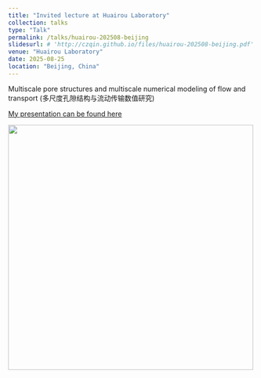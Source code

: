 ```yaml
---
title: "Invited lecture at Huairou Laboratory"
collection: talks
type: "Talk"
permalink: /talks/huairou-202508-beijing
slidesurl: # 'http://czqin.github.io/files/huairou-202508-beijing.pdf'
venue: "Huairou Laboratory"
date: 2025-08-25
location: "Beijing, China"
---
```


Multiscale pore structures and multiscale numerical modeling of flow and transport (多尺度孔隙结构与流动传输数值研究)  

[My presentation can be found here](http://czqin.github.io/files/huairou-202508-beijing.pdf)  
<p align="left">
  <img src="/images/huairou-202508-beijing.jpg" alt=" " width="500">
</p>
